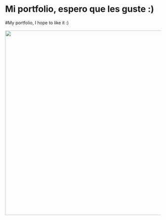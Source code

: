 # Mi portfolio, espero que les guste :)

#My portfolio, I hope to like it :)
<br/>
<br/>
<img height='600' width='1000' src='https://raw.githubusercontent.com/Pabl088/Portfolio/master/src/Components/Projects/Images/Portfolio.png'>

